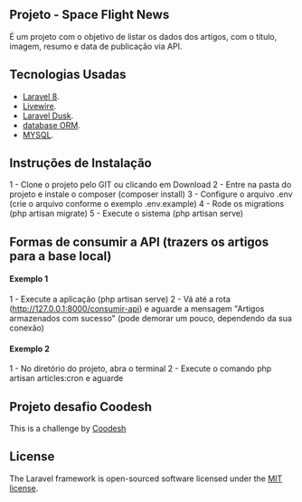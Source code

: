 ## Projeto - Space Flight News

É um projeto com o objetivo de listar os dados dos artigos, com o título, imagem, resumo e data de publicação via API.

## Tecnologias Usadas

- [Laravel 8](https://laravel.com/).
- [Livewire](https://laravel-livewire.com/).
- [Laravel Dusk](https://laravel.com/docs/8.x/dusk).
- [database ORM](https://laravel.com/docs/eloquent).
- [MYSQL](https://www.mysql.com/).

## Instruções de Instalação

1 - Clone o projeto pelo GIT ou clicando em Download
2 - Entre na pasta do projeto e instale o composer (composer install)
3 - Configure o arquivo .env (crie o arquivo conforme o exemplo .env.example)
4 - Rode os migrations (php artisan migrate)
5 - Execute o sistema (php artisan serve)

## Formas de consumir a API (trazers os artigos para a base local)

#### Exemplo 1

1 - Execute a aplicação (php artisan serve)
2 - Vá até a rota (http://127.0.0.1:8000/consumir-api) e aguarde a mensagem "Artigos armazenados com sucesso" (pode demorar um pouco, dependendo da sua conexão)

#### Exemplo 2

1 - No diretório do projeto, abra o terminal
2 - Execute o comando php artisan articles:cron e aguarde

## Projeto desafio Coodesh

This is a challenge by [Coodesh](https://coodesh.com/)

## License

The Laravel framework is open-sourced software licensed under the [MIT license](https://opensource.org/licenses/MIT).
